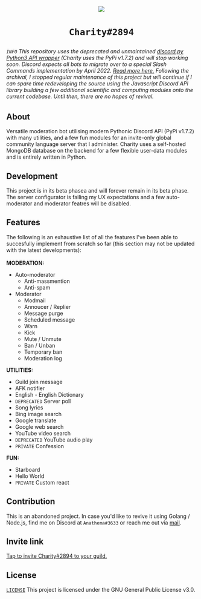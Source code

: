 <p align="center"><img src="https://cdn.discordapp.com/attachments/871821842694959104/929501481927848056/Screenshot_from_2022-01-09_03-37-02.png" /></p>

<h1 align="center" size="25">
  <pre><code>Charity#2894</code></pre>
</h1>

<h6><code>INFO</code> This repository uses the deprecated and unmaintained <a href="https://github.com/Rapptz/discord.py">discord.py Python3 API wrapper</a> (Charity uses the PyPi v1.7.2) and will stop working soon. Discord expects all bots to migrate over to a special Slash Commands implementation by April 2022. <a href="https://gist.github.com/Rapptz/4a2f62751b9600a31a0d3c78100287f1">Read more here.</a> Following the archival, I stopped regular maintenance of this project but will continue if I can spare time redeveloping the source using the Javascript Discord API library building a few additional scientific and computing modules onto the current codebase. Until then, there are no hopes of revival.</h6>

## About
Versatile moderation bot utilising modern Pythonic Discord API (PyPi v1.7.2) with many utilities, and a few fun modules for an invite-only global community language server that I administer. Charity uses a self-hosted MongoDB database on the backend for a few flexible user-data modules and is entirely written in Python.

## Development
This project is in its beta phasea and will forever remain in its beta phase. The server configurator is failing my UX expectations and a few auto-moderator and moderator featres will be disabled.

## Features
The following is an exhaustive list of all the features I've been able to succesfully implement from scratch so far (this section may not be updated with the latest developments):<br><br>
**MODERATION:**
- Auto-moderator
  - Anti-massmention
  - Anti-spam
- Moderator
  - Modmail
  - Annoucer / Replier
  - Message purge
  - Scheduled message
  - Warn
  - Kick
  - Mute / Unmute
  - Ban / Unban
  - Temporary ban
  - Moderation log

**UTILITIES:**
- Guild join message
- AFK notifier
- English - English Dictionary
- `DEPRECATED` Server poll
- Song lyrics
- Bing image search
- Google translate
- Google web search
- YouTube video search
- `DEPRECATED` YouTube audio play
- `PRIVATE` Confession

**FUN:**
- Starboard
- Hello World
- `PRIVATE` Custom react

## Contribution
This is an abandoned project. In case you'd like to revive it using Golang / Node.js, find me on Discord at `Anathema#3633` or reach me out via [mail](mailto:jay.dnb@outlook.in).

## Invite link
[Tap to invite Charity#2894 to your guild.](https://discord.com/api/oauth2/authorize?client_id=838831095730143283&permissions=8&scope=bot)

## License
[`LICENSE`](https://github.com/jay-io/Charity/blob/dev/LICENSE) This project is licensed under the GNU General Public License v3.0.
